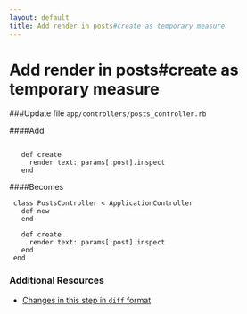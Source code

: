 ```yaml
---
layout: default
title: Add render in posts#create as temporary measure
---
```


<h1 id="main">Add render in posts#create as temporary measure</h1>

###Update file `app/controllers/posts_controller.rb`

####Add
```
 
   def create
     render text: params[:post].inspect
   end
```


####Becomes
```
 class PostsController < ApplicationController
   def new
   end
 
   def create
     render text: params[:post].inspect
   end
 end

```



### Additional Resources

* [Changes in this step in `diff` format](https://github.com/software-academy/rails_getting_started_bdd/commit/583d4731d228cfe3e7ccda00543c21b737f42e49)

